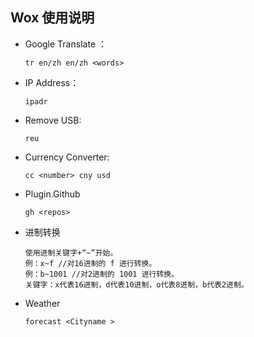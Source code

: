 ## Wox 使用说明

+ Google Translate ：

    ```
    tr en/zh en/zh <words>
    ```

+ IP Address：

    ```
    ipadr
    ```

+ Remove USB:

    ```
    reu
    ```

+ Currency Converter:

    ```
    cc <number> cny usd 
    ```

+ Plugin.Github

    ```
    gh <repos>
    ```

+ 进制转换

    ```
    使用进制关键字+“~”开始。
    例：x~f //对16进制的 f 进行转换。
    例：b~1001 //对2进制的 1001 进行转换。
    关键字：x代表16进制，d代表10进制，o代表8进制，b代表2进制。
    ```

+ Weather

    ```
    forecast <Cityname >
    ```

    

